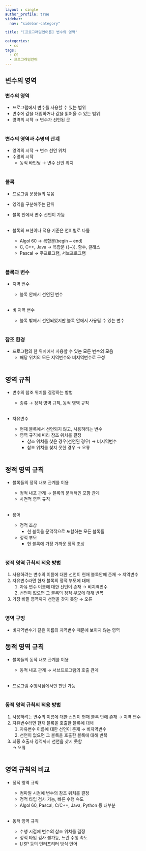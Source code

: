 ```yaml
---
layout : single
author_profile: true
sidebar: 
  nav: "sidebar-category"

title: "[프로그래밍언어론] 변수의 영역"

categories:
  - cs
tags:
  - CS
  - 프로그래밍언어
---
```


## 변수의 영역

### 변수의 영역
- 프로그램에서 변수를 사용할 수 있는 범위<br>
- 변수에 값을 대입하거나 값을 읽어올 수 있는 범위<br>
- 영역의 시작 → 변수가 선언된 곳<br><br>

### 변수의 영역과 수명의 관계
- 영역의 시작 → 변수 선언 위치<br>
- 수명의 시작<br>
	- 동적 바인딩 → 변수 선언 위치<br><br>

### 블록 
- 프로그램 문장들의 묶음<br>
- 영역을 구분해주는 단위<br>
- 블록 안에서 변수 선언이 가능<br><br>

- 블록의 표현이나 적용 기준은 언어별로 다름<br>
	- Algol 60 → 복합문(begin ~ end)<br>
	- C, C++, Java → 복합문 ({~}), 함수, 클래스<br>
	- Pascal → 주프로그램, 서브프로그램<br><br>

### 블록과 변수
- 지역 변수<br>
	- 블록 안에서 선언된 변수<br><br>

- 비 지역 변수<br>
	- 블록 밖에서 선언되었지만 블록 안에서 사용될 수 있는 변수<br><br>

### 참조 환경
- 프로그램의 한 위치에서 사용할 수 있는 모든 변수의 모음<br>
	- 해당 위치의 모든 지역변수와 비지역변수로 구성<br><br>

## 영역 규칙

 - 변수의 참조 위치를 결정하는 방법<br>
	 - 종류 → 정적 영역 규칙, 동적 영역 규칙<br><br>

- 자유변수<br>
	- 현재 블록에서 선언되지 않고, 사용하려는 변수<br>
	- 영역 규칙에 따라 참조 위치를 결정<br>
		- 참조 위치를 찾은 경우(선언된 경우) → 비지역변수<br>
		- 참조 위치를 찾지 못한 경우 → 오류<br><br>

## 정적 영역 규칙
- 블록들의 정적 내포 관계를 이용<br>
	- 정적 내포 관계 → 블록의 문맥적인 포함 관계<br>
	- 사전적 영역 규칙<br><br>

- 용어<br>
	- 정적 조상<br>
		- 현 블록을 문맥적으로 포함하는 모든 블록들<br>
	- 정적 부모<br>
		- 현 블록에 가장 가까운 정적 조상<br><br>

### 정적 영역 규칙의 적용 방법
1. 사용하려는 변수의 이름에 대한 선언이 현재 블록안에 존재 → 지역변수<br>
2. 자유변수라면 현재 블록의 정적 부모에 대해<br>
	1. 자유 변수 이름에 대한 선언이 존재 → 비지역변수<br>
	2. 선언이 없으면 그 블록의 정적 부모에 대해 반복<br>
3. 가장 바깥 영역까지 선언을 찾지 못함 → 오류<br><br>

### 영역 구멍
- 비지역변수가 같은 이름의 지역변수 때문에 보이지 않는 영역<br>

## 동적 영역 규칙
- 블록들의 동적 내포 관계를 이용<br>
	- 동적 내포 관계 → 서브프로그램의 호출 관계<br><br>

- 프로그램 수행시점에서만 판단 가능<br><br>

### 동적 영역 규칙의 적용 방법
1. 사용하려는 변수의 이름에 대한 선언이 현재 블록 안에 존재 → 지역 변수<br>
2. 자유변수라면 현재 블록을 호출한 블록에 대해 <br>
	1. 자유변수 이름에 대한 선언이 존재 → 비지역변수<br>
	2. 선언이 없으면 그 블록을 호출한 블록에 대해 반복<br>
3. 최종 호출자 영역까지 선언을 찾지 못함<br>
	 → 오류<br><br>

## 영역 규칙의 비교
- 정적 영역 규칙<br>
	- 컴파일 시점에 변수의 참조 위치를 결정<br>
	- 정적 타입 검사 가능, 빠른 수행 속도<br>
	- Algol 60, Pascal, C/C++, Java, Python 등 대부분<br><br>

- 동적 영역 규칙<br>
	- 수행 시점에 변수의 참조 위치를 결정<br>
	- 정적 타입 검사 불가능, 느린 수행 속도<br>
	- LISP 등의 인터프리터 방식 언어<br><br>
